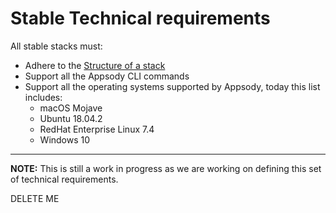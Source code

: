 # Stable Technical requirements

All stable stacks must:
- Adhere to the [Structure of a stack](https://github.com/appsody/website/blob/master/content/docs/stacks/stack-structure.md)
- Support all the Appsody CLI commands
- Support all the operating systems supported by Appsody, today this list includes:
    - macOS Mojave
    - Ubuntu 18.04.2
    - RedHat Enterprise Linux 7.4
    - Windows 10
---
**NOTE:** This is still a work in progress as we are working on defining this set of technical requirements.

DELETE ME
